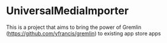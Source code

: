 UniversalMediaImporter
======================

This is a project that aims to bring the power of Gremlin (https://github.com/yfrancis/gremlin) to existing app store apps